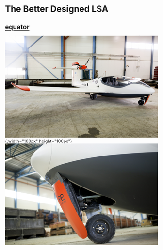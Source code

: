 # The Better Designed LSA #
## [equator](https://www.equatoraircraft.com/) ##
![equator](https://github.com/chaosign/LEAP/blob/master/similar_lsa/052A4065m.jpg){:width="100px" height="100px"}
![equator](https://github.com/chaosign/LEAP/blob/master/similar_lsa/052A4205m.jpg)
